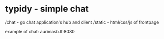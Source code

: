 # typidy - simple chat

/chat - go chat application's hub and client
/static - html/css/js of frontpage

example of chat: aurimasb.lt:8080
